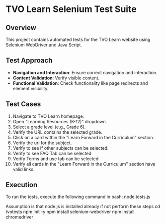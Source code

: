 # TVO Learn Selenium Test Suite

## Overview
This project contains automated tests for the TVO Learn website using Selenium WebDriver and Java Script.

## Test Approach
- **Navigation and Interaction**: Ensure correct navigation and interaction.
- **Content Validation**: Verify visible content.
- **Functional Validation**: Check functionality like page redirects and element visibility.

## Test Cases
1. Navigate to TVO Learn homepage.
2. Open "Learning Resources (K-12)" dropdown.
3. Select a grade level (e.g., Grade 6).
4. Verify the URL contains the selected grade.
5. Click on a card within the "Learn Forward in the Curriculum" section.
6. Verify the url for the subject.
7. Verify to see if other subjects can be selected.
8. Verify to see FAQ Tab can be selected
9. Verify Terms and use tab can be selected
10. Verify all cards in the "Learn Forward in the Curriculum" section have valid links.

## Execution
To run the tests, execute the following command in bash:
node tests.js

Assumption is that node.js is installed already if not perform these steps
cd tvotests
npm init -y
npm install selenium-webdriver
npm install chromedriver
